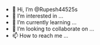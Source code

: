 
- 👋 Hi, I’m @Rupesh44525s
- 👀 I’m interested in ...
- 🌱 I’m currently learning ...
- 💞️ I’m looking to collaborate on ...
- 📫 How to reach me ...

<!---
Rupesh44525s/Rupesh44525s is a ✨ special ✨ repository because its `README.md` (this file) appears on your GitHub profile.
You can click the Preview link to take a look at your changes.
--->
